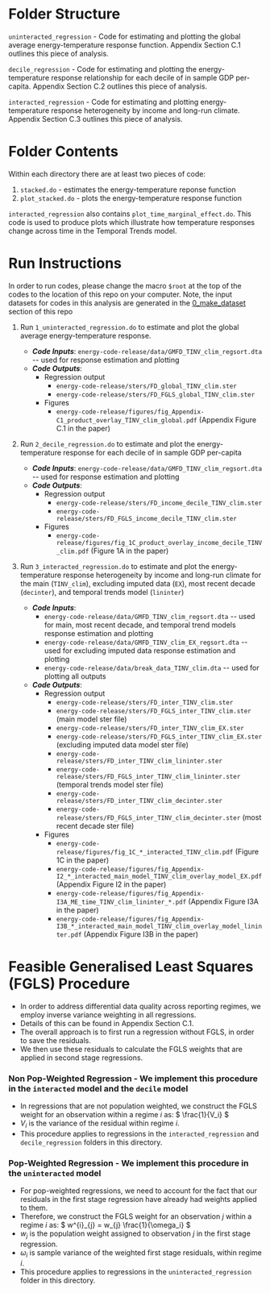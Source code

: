 # Folder Structure

`uninteracted_regression` - Code for estimating and plotting the global average energy-temperature response function. Appendix Section C.1 outlines this piece of analysis.

`decile_regression` - Code for estimating and plotting the energy-temperature response relationship for each decile of in sample GDP per-capita. Appendix Section C.2 outlines this piece of analysis.

`interacted_regression` - Code for estimating and plotting energy-temperature response heterogeneity by income and long-run climate. Appendix Section C.3 outlines this piece of analysis.

# Folder Contents

Within each directory there are at least two pieces of code:
1. `stacked.do` - estimates the energy-temperature reponse function
2. `plot_stacked.do` - plots the energy-temperature response function

`interacted_regression` also contains `plot_time_marginal_effect.do`. This code is used to produce plots which illustrate how temperature responses change across time in the Temporal Trends model. 

# Run Instructions

In order to run codes, please change the macro `$root` at the top of the codes to the location of this repo on your computer. 
Note, the input datasets for codes in this analysis are generated in the [0_make_dataset](https://gitlab.com/ClimateImpactLab/Impacts/energy-code-release/tree/master/0_make_dataset) section of this repo

1. Run `1_uninteracted_regression.do` to estimate and plot the global average energy-temperature response.
	* ***Code Inputs***: `energy-code-release/data/GMFD_TINV_clim_regsort.dta` -- used for response estimation and plotting
	* ***Code Outputs***:
	    * Regression output  
    		* `energy-code-release/sters/FD_global_TINV_clim.ster`
    		* `energy-code-release/sters/FD_FGLS_global_TINV_clim.ster`
		* Figures
	    	* `energy-code-release/figures/fig_Appendix-C1_product_overlay_TINV_clim_global.pdf` (Appendix Figure C.1 in the paper)


2. Run `2_decile_regression.do` to estimate and plot the energy-temperature response for each decile of in sample GDP per-capita
	* ***Code Inputs***: `energy-code-release/data/GMFD_TINV_clim_regsort.dta` -- used for response estimation and plotting
	* ***Code Outputs***:
	    * Regression output  
		    * `energy-code-release/sters/FD_income_decile_TINV_clim.ster`
		    * `energy-code-release/sters/FD_FGLS_income_decile_TINV_clim.ster`
    	* Figures
            * `energy-code-release/figures/fig_1C_product_overlay_income_decile_TINV_clim.pdf` (Figure 1A in the paper)


3. Run `3_interacted_regression.do` to estimate and plot the energy-temperature response heterogeneity by income and long-run climate for the main (`TINV_clim`), excluding imputed data (`EX`), most recent decade (`decinter`), and temporal trends model (`lininter`)
	* ***Code Inputs***: 
		* `energy-code-release/data/GMFD_TINV_clim_regsort.dta` -- used for main, most recent decade, and temporal trend models response estimation and plotting
		* `energy-code-release/data/GMFD_TINV_clim_EX_regsort.dta` -- used for excluding imputed data response estimation and plotting
		* `energy-code-release/data/break_data_TINV_clim.dta` -- used for plotting all outputs
	* ***Code Outputs***:
	    * Regression output  
    		* `energy-code-release/sters/FD_inter_TINV_clim.ster`
    		* `energy-code-release/sters/FD_FGLS_inter_TINV_clim.ster` (main model ster file)
    		* `energy-code-release/sters/FD_inter_TINV_clim_EX.ster`
    		* `energy-code-release/sters/FD_FGLS_inter_TINV_clim_EX.ster` (excluding imputed data model ster file)
    		* `energy-code-release/sters/FD_inter_TINV_clim_lininter.ster`
    		* `energy-code-release/sters/FD_FGLS_inter_TINV_clim_lininter.ster` (temporal trends model ster file)
    		* `energy-code-release/sters/FD_inter_TINV_clim_decinter.ster`
    		* `energy-code-release/sters/FD_FGLS_inter_TINV_clim_decinter.ster` (most recent decade ster file)
		* Figures
        	* `energy-code-release/figures/fig_1C_*_interacted_TINV_clim.pdf` (Figure 1C in the paper) 
    		* `energy-code-release/figures/fig_Appendix-I2_*_interacted_main_model_TINV_clim_overlay_model_EX.pdf` (Appendix Figure I2 in the paper)
    		* `energy-code-release/figures/fig_Appendix-I3A_ME_time_TINV_clim_lininter_*.pdf` (Appendix Figure I3A in the paper)
    		* `energy-code-release/figures/fig_Appendix-I3B_*_interacted_main_model_TINV_clim_overlay_model_lininter.pdf` (Appendix Figure I3B in the paper)

# Feasible Generalised Least Squares (FGLS) Procedure

* In order to address differential data quality across reporting regimes, we employ inverse variance weighting in all regressions. 
* Details of this can be found in Appendix Section C.1.
* The overall approach is to first run a regression without FGLS, in order to save the residuals.
* We then use these residuals to calculate the FGLS weights that are applied in second stage regressions.

### Non Pop-Weighted Regression - We implement this procedure in the `interacted` model and the `decile` model

* In regressions that are not population weighted, we construct the FGLS weight for an observation within a regime $`i`$ as:
$` \frac{1}{V_i} `$
* $` V_i `$ is the variance of the residual within regime $` i `$.
* This procedure applies to regressions in the `interacted_regression` and `decile_regression` folders in this directory. 

### Pop-Weighted Regression - We implement this procedure in the `uninteracted` model

* For pop-weighted regressions, we need to account for the fact that our residuals in the first stage regression have already had weights applied to them.
* Therefore, we construct the FGLS weight for an observation $` j `$ within a regime $`i`$ as: $` w^{i}_{j} = w_{j} \frac{1}{\omega_i} `$
* $` w_{j} `$ is the population weight assigned to observation $` j `$ in the first stage regression. 
* $` \omega_i `$ is sample variance of the weighted first stage residuals, within regime $` i `$. 
* This procedure applies to regressions in the `uninteracted_regression` folder in this directory. 
